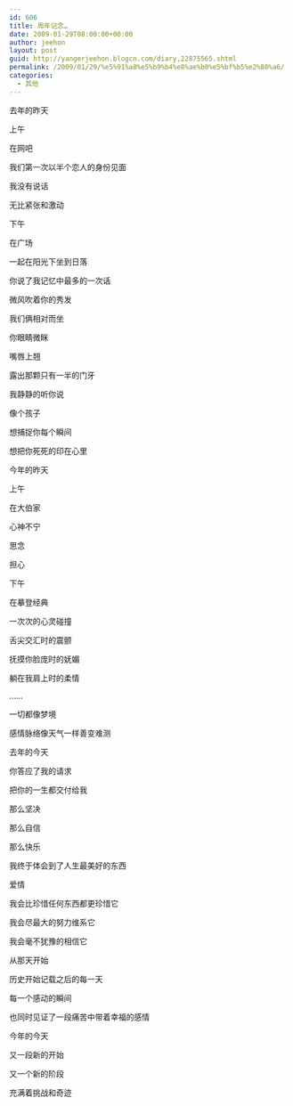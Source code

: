 ```yaml
---
id: 606
title: 周年记念…
date: 2009-01-29T08:00:00+00:00
author: jeehon
layout: post
guid: http://yangerjeehon.blogcn.com/diary,22875565.shtml
permalink: /2009/01/29/%e5%91%a8%e5%b9%b4%e8%ae%b0%e5%bf%b5%e2%80%a6/
categories:
  - 其他
---
```

去年的昨天
  
上午
  
在网吧
  
我们第一次以半个恋人的身份见面
  
我没有说话
  
无比紧张和激动
  
下午
  
在广场
  
一起在阳光下坐到日落
  
你说了我记忆中最多的一次话
  
微风吹着你的秀发
  
我们俩相对而坐
  
你眼睛微眯
  
嘴唇上翘
  
露出那颗只有一半的门牙
  
我静静的听你说
  
像个孩子
  
想捕捉你每个瞬间
  
想把你死死的印在心里
  
今年的昨天
  
上午
  
在大伯家
  
心神不宁
  
思念
  
担心
  
下午
  
在摹登经典
  
一次次的心灵碰撞
  
舌尖交汇时的震颤
  
抚摸你脸庞时的妩媚
  
躺在我肩上时的柔情
  
……
  
一切都像梦境
  
感情脉络像天气一样善变难测
  
去年的今天
  
你答应了我的请求
  
把你的一生都交付给我
  
那么坚决
  
那么自信
  
那么快乐
  
我终于体会到了人生最美好的东西
  
爱情
  
我会比珍惜任何东西都更珍惜它
  
我会尽最大的努力维系它
  
我会毫不犹豫的相信它
  
从那天开始
  
历史开始记载之后的每一天
  
每一个感动的瞬间
  
也同时见证了一段痛苦中带着幸福的感情
  
今年的今天
  
又一段新的开始
  
又一个新的阶段
  
充满着挑战和奇迹